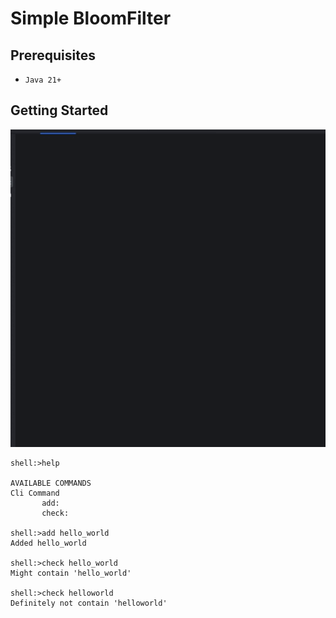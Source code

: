 #  Simple BloomFilter

## Prerequisites
- `Java 21+`

## Getting Started

![demo](demo.gif)

```shell
shell:>help

AVAILABLE COMMANDS
Cli Command
       add: 
       check: 

shell:>add hello_world
Added hello_world

shell:>check hello_world
Might contain 'hello_world'

shell:>check helloworld
Definitely not contain 'helloworld'
```

